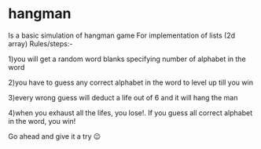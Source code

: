 # hangman
Is a basic simulation of hangman game
For implementation of lists (2d array)
Rules/steps:-

1)you will get a random word blanks specifying number of alphabet in the word

2)you have to guess any correct alphabet in the word to level up till you win

3)every wrong guess will deduct a life out of 6 and it will hang the man

4)when you exhaust all the lifes, you lose!. If you guess all correct alphabet in the word, you win! 


Go ahead and give it a try 😉
